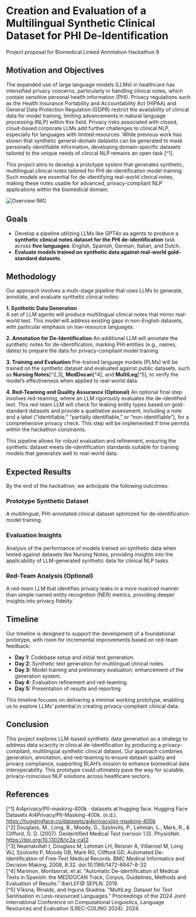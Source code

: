 # Creation and Evaluation of a Multilingual Synthetic Clinical Dataset for PHI De-Identification

Project proposal for Biomedical Linked Annotation Hackathon 9

## Motivation and Objectives 
The expanded use of large language models (LLMs) in healthcare has intensified privacy concerns, particularly in handling clinical notes, which contain sensitive personal health information (PHI). Privacy regulations such as the Health Insurance Portability and Accountability Act (HIPAA) and General Data Protection Regulation (GDPR) restrict the availability of clinical data for model training, limiting advancements in natural language processing (NLP) within this field. Privacy risks associated with closed, cloud-based corporate LLMs add further challenges to clinical NLP, especially for languages with limited resources. While previous work has shown that synthetic general-domain datasets can be generated to mask personally identifiable information, developing domain-specific datasets tailored to the unique needs of clinical NLP remains an open task [^1].

This project aims to develop a prototype system that generates synthetic, multilingual clinical notes tailored for PHI de-identification model training. Such models are essential for de-identifying real-world clinical notes, making these notes usable for advanced, privacy-compliant NLP applications within the biomedical domain.


![Overview IMG](https://github.com/coree/blah9-deid/blob/main/img/blah9-deid.png)

##  Goals
- Develop a pipeline utilizing LLMs like GPT4o as agents to produce a **synthetic clinical notes dataset for the PHI de-identification** task across **five languages**: English, Spanish, German, Italian, and Dutch.
- **Evaluate models trained on synthetic data against real-world gold-standard datasets**.

## Methodology
Our approach involves a multi-stage pipeline that uses LLMs to generate, annotate, and evaluate synthetic clinical notes:

**1. Synthetic Data Generation**  
   A set of LLM agents will produce multilingual clinical notes that mirror real-world text. This model will address existing gaps in non-English datasets, with particular emphasis on low-resource languages.

**2. Annotation for De-Identification**
   An additional LLM will annotate the synthetic notes for de-identification, marking PHI entities (e.g., names, dates) to prepare the data for privacy-compliant model training.


**3. Training and Evaluation**
   Pre-trained language models (PLMs) will be trained on the synthetic dataset and evaluated against public datasets, such as **Nursing Notes**[^2,3], **MedDocan**[^4], and **MultiLeg**[^5], to verify the model’s effectiveness when applied to real-world data.

**4. Red-Teaming and Quality Assurance (Optional)**
  An optional final step involves red-teaming, where an LLM rigorously evaluates the de-identified text. This red-team LLM will check for leaking entity types based on gold-standard datasets and provide a qualitative assessment, including a note and a label (“identifiable,” “partially identifiable,” or “non-identifiable”), for a comprehensive privacy check. This step will be implemented if time permits within the hackathon constraints.

This pipeline allows for robust evaluation and refinement, ensuring the synthetic dataset meets de-identification standards suitable for training models that generalize well to real-world data.

## Expected Results
By the end of the hackathon, we anticipate the following outcomes:

### Prototype Synthetic Dataset 
   A multilingual, PHI-annotated clinical dataset optimized for de-identification model training.

### Evaluation Insights
   Analysis of the performance of models trained on synthetic data when tested against datasets like Nursing Notes, providing insights into the applicability of LLM-generated synthetic data for clinical NLP tasks.

### Red-Team Analysis (Optional) 
   A red-team LLM that identifies privacy leaks in a more nuanced manner than simple named entity recognition (NER) metrics, providing deeper insights into privacy fidelity.

##  Timeline 
Our timeline is designed to support the development of a foundational prototype, with room for incremental improvements based on red-team feedback:

- **Day 1:** Codebase setup and initial text generation.
- **Day 2:** Synthetic text generation for multilingual clinical notes.
- **Day 3:** Model training and preliminary evaluation; enhancement of the generation system.
- **Day 4:** Evaluation refinement and red-teaming.
- **Day 5:** Presentation of results and reporting.

This timeline focuses on delivering a minimal working prototype, enabling us to explore LLMs’ potential in creating privacy-compliant clinical data.

## Conclusion
This project explores LLM-based synthetic data generation as a strategy to address data scarcity in clinical de-identification by producing a privacy-compliant, multilingual synthetic clinical dataset. Our approach combines generation, annotation, and red-teaming to ensure dataset quality and privacy compliance, supporting BLAH’s mission to enhance biomedical data interoperability. This prototype could ultimately pave the way for scalable, privacy-conscious NLP solutions across healthcare sectors.

## References
[^1] Ai4privacy/PII-masking-400k · datasets at hugging face. Hugging Face Datasets Ai4Privacy/PII-Masking-400k. (n.d.). https://huggingface.co/datasets/ai4privacy/pii-masking-400k  
[^2] Douglass, M., Long, B., Moody, G., Szolovits, P., Lehman, L., Mark, R., & Clifford, G. D. (2007). Deidentified Medical Text (version 1.0). PhysioNet. https://doi.org/10.13026/jc2a-ca12.   
[^3] Neamatullah I, Douglass M, Lehman LH, Reisner A, Villarroel M, Long WJ, Szolovits P, Moody GB, Mark RG, Clifford GD. Automated De-Identification of Free-Text Medical Records. BMC Medical Informatics and Decision Making, 2008, 8:32. doi:10.1186/1472-6947-8-32  
[^4] Marimon, Montserrat, et al. "Automatic De-identification of Medical Texts in Spanish: the MEDDOCAN Track, Corpus, Guidelines, Methods and Evaluation of Results." IberLEF@ SEPLN. 2019.  
[^5] Vīksna, Rinalds, and Inguna Skadiņa. "MultiLeg: Dataset for Text Sanitisation in Less-resourced Languages." Proceedings of the 2024 Joint International Conference on Computational Linguistics, Language Resources and Evaluation (LREC-COLING 2024). 2024.  
